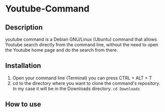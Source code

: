 # Youtube-Command

## Description
youtube command is a Debian GNU/Linux (Ubuntu) command that allows Youtube search directly from the command line, without the need to open the Youtube 
home page and do the search from there.

## Installation

1. Open your command line (Terminal)
you can press CTRL + ALT + T 
2. cd to the directory where you want to clone the command's repository. In my case it will be 
in the Downloads directory. 
```cd Downloads```
## How to use

